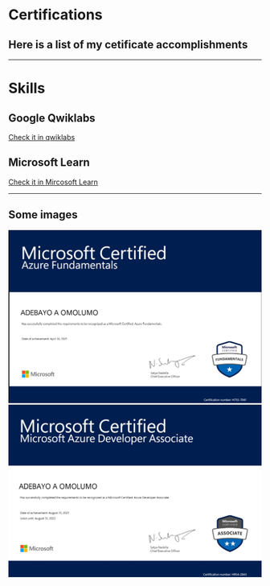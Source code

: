 # Certifications
##  Here is a list of my cetificate accomplishments

---

# Skills

## Google Qwiklabs

[Check it in qwiklabs](https://google.qwiklabs.com/public_profiles/a6cc8f9e-8a10-40a7-ae66-095d0c1308dd "My Qwiklabs Profile")

## Microsoft Learn
[Check it in Mircosoft Learn](https://docs.microsoft.com/en-us/users/adebayoomolumo-0432/achievements "Microsoft Profile Achievements")

---
## Some images

![image](https://raw.githubusercontent.com/Bayurzx/certificates/master/images/Fundamentals.jpg)
![image](https://raw.githubusercontent.com/Bayurzx/certificates/master/images/Assocaite_developer.jpg)
